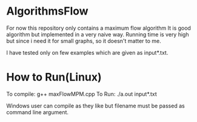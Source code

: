 # AlgorithmsFlow

For now this repository only contains a maximum flow algorithm
It is good algorithm but implemented in a very naive way.
Running time is very high but since i need it for small graphs, so it doesn't matter to me.

I have tested only on few examples which are given as input*.txt.

# How to Run(Linux)
To compile: g++ maxFlowMPM.cpp
To Run: ./a.out input*.txt

Windows user can compile as they like but filename must be passed as command line argument.
